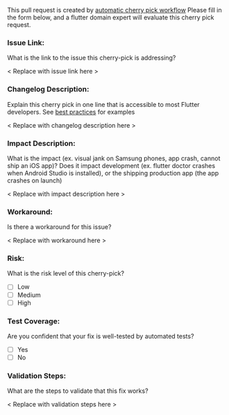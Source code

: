 This pull request is created by [automatic cherry pick workflow](https://github.com/flutter/flutter/blob/main/docs/releases/Flutter-Cherrypick-Process.md#automatically-creates-a-cherry-pick-request)
Please fill in the form below, and a flutter domain expert will evaluate this cherry pick request.

### Issue Link:
What is the link to the issue this cherry-pick is addressing?

< Replace with issue link here >

### Changelog Description:
Explain this cherry pick in one line that is accessible to most Flutter developers. See [best practices](https://github.com/flutter/flutter/blob/main/docs/releases/Hotfix-Documentation-Best-Practices.md) for examples

< Replace with changelog description here >

### Impact Description:
What is the impact (ex. visual jank on Samsung phones, app crash, cannot ship an iOS app)? Does it impact development (ex. flutter doctor crashes when Android Studio is installed), or the shipping production app (the app crashes on launch)

< Replace with impact description here >

### Workaround:
Is there a workaround for this issue?

< Replace with workaround here >

### Risk:
What is the risk level of this cherry-pick?

  - [ ] Low
  - [ ] Medium
  - [ ] High

### Test Coverage:
Are you confident that your fix is well-tested by automated tests?

  - [ ] Yes
  - [ ] No

### Validation Steps:
What are the steps to validate that this fix works?

< Replace with validation steps here >

